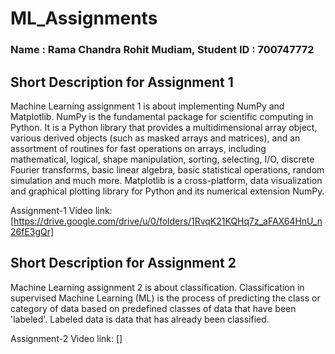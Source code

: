 # ML_Assignments
### Name : Rama Chandra Rohit Mudiam, Student ID : 700747772 
## Short Description for Assignment 1 
Machine Learning assignment 1 is about implementing NumPy and Matplotlib. NumPy is the fundamental package for scientific computing in Python. It is a Python library that provides a multidimensional array object, various derived objects (such as masked arrays and matrices), and an assortment of routines for fast operations on arrays, including mathematical, logical, shape manipulation, sorting, selecting, I/O, discrete Fourier transforms, basic linear algebra, basic statistical operations, random simulation and much more. Matplotlib is a cross-platform, data visualization and graphical plotting library for Python and its numerical extension NumPy.

Assignment-1 Video link: [https://drive.google.com/drive/u/0/folders/1RvqK21KQHq7z_aFAX64HnU_n26fE3gQr] 

## Short Description for Assignment 2 
Machine Learning assignment 2 is about classification. Classification in supervised Machine Learning (ML) is the process of predicting the class or category of data based on predefined classes of data that have been 'labeled'. Labeled data is data that has already been classified.

Assignment-2 Video link: [] 

